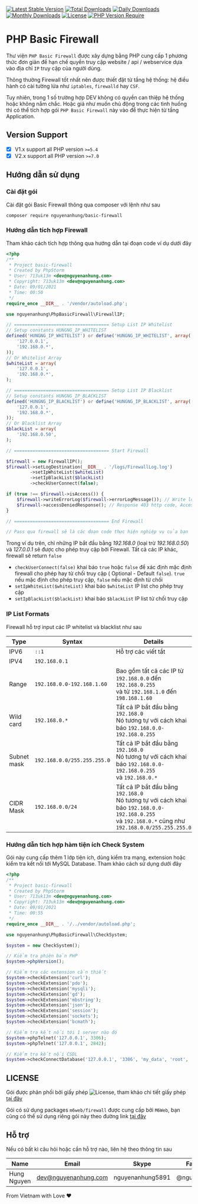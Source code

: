[![Latest Stable Version](https://img.shields.io/packagist/v/nguyenanhung/basic-firewall.svg?style=flat-square)](https://packagist.org/packages/nguyenanhung/basic-firewall)
[![Total Downloads](https://img.shields.io/packagist/dt/nguyenanhung/basic-firewall.svg?style=flat-square)](https://packagist.org/packages/nguyenanhung/basic-firewall)
[![Daily Downloads](https://img.shields.io/packagist/dd/nguyenanhung/basic-firewall.svg?style=flat-square)](https://packagist.org/packages/nguyenanhung/basic-firewall)
[![Monthly Downloads](https://img.shields.io/packagist/dm/nguyenanhung/basic-firewall.svg?style=flat-square)](https://packagist.org/packages/nguyenanhung/basic-firewall)
[![License](https://img.shields.io/packagist/l/nguyenanhung/basic-firewall.svg?style=flat-square)](https://packagist.org/packages/nguyenanhung/basic-firewall)
[![PHP Version Require](https://img.shields.io/packagist/dependency-v/nguyenanhung/basic-firewall/php)](https://packagist.org/packages/nguyenanhung/basic-firewall)

# PHP Basic Firewall

Thư viện `PHP Basic Firewall` được xây dựng bằng PHP cung cấp 1 phương thức đơn giản để hạn chế quyền truy cập website /
api / webservice dựa vào địa chỉ `IP` truy cập của người dùng.

Thông thường Firewall tốt nhất nên được thiết đặt từ tầng hệ thống: hệ điều hành có cài tường lửa
như `iptables`, `firewalld` hay `CSF`.

Tuy nhiên, trong 1 số trường hợp DEV không có quyền can thiệp hệ thống hoặc không nắm chắc. Hoặc giả như muốn chủ động
trong các tình huống thì có thể tích hợp gói `PHP Basic Firewall` này vào để thực hiện từ tầng Application.

## Version Support

- [x] V1.x support all PHP version `>=5.4`
- [x] V2.x support all PHP version `>=7.0`

## Hướng dẫn sử dụng

### Cài đặt gói

Cài đặt gói Basic Firewall thông qua composer với lệnh như sau

```shell
composer require nguyenanhung/basic-firewall
```

### Hướng dẫn tích hợp Firewall

Tham khảo cách tích hợp thông qua hướng dẫn tại đoạn code ví dụ dưới đây

```php
<?php
/**
 * Project basic-firewall
 * Created by PhpStorm
 * User: 713uk13m <dev@nguyenanhung.com>
 * Copyright: 713uk13m <dev@nguyenanhung.com>
 * Date: 09/01/2021
 * Time: 00:50
 */
require_once __DIR__ . '/vendor/autoload.php';

use nguyenanhung\PhpBasicFirewall\FirewallIP;

// ==================================== Setup List IP Whitelist
// Setup constants HUNGNG_IP_WHITELIST
defined('HUNGNG_IP_WHITELIST') or define('HUNGNG_IP_WHITELIST', array(
    '127.0.0.1',
    '192.168.0.*',
));
// Or Whitelist Array
$whiteList = array(
    '127.0.0.1',
    '192.168.0.*',
);

// ==================================== Setup List IP Blacklist
// Setup constants HUNGNG_IP_BLACKLIST
defined('HUNGNG_IP_BLACKLIST') or define('HUNGNG_IP_BLACKLIST', array(
    '127.0.0.1',
    '192.168.0.*',
));
// Or Blacklist Array
$blackList = array(
    '192.168.0.50',
);

// ==================================== Start Firewall

$firewall = new FirewallIP();
$firewall->setLogDestination(__DIR__ . '/logs/FirewallLog.log')
         ->setIpWhiteList($whiteList)
         ->setIpBlackList($blackList)
         ->checkUserConnect(false);

if (true !== $firewall->isAccess()) {
    $firewall->writeErrorLog($firewall->errorLogMessage()); // Write log to /tmp/FirewallLog.log
    $firewall->accessDeniedResponse(); // Response 403 http code, Access Denied message
}

// ==================================== End Firewall

// Pass qua firewall sẽ là các đoạn code thực hiện nghiệp vụ của bạn
```

Trong ví dụ trên, chỉ những IP bắt đầu bằng *192.168.0* (loại trừ *192.168.0.50*) và *127.0.0.1* sẽ được cho phép truy
cập bởi Firewall. Tất cả các IP khác, firewall sẽ return `false`

* `checkUserConnect(false)` khai báo `true` hoặc `false` để xác định mặc định firewall cho phép hay từ chối truy cập (
  Optional - Default `false`). `true` nếu mặc định cho phép truy cập, `false` nếu mặc định từ chối
* `setIpWhiteList($whiteList)` khai báo `$whiteList` IP list cho phép truy cập
* `setIpBlackList($blackList)` khai báo `$blackList` IP list từ chối truy cập

### IP List Formats

Firewall hỗ trợ input các IP whitelist và blacklist như sau

| Type        | Syntax                      | Details                                                                                                                                                        |
|-------------|-----------------------------|----------------------------------------------------------------------------------------------------------------------------------------------------------------|
| IPV6        | `::1`                       | Hỗ trợ các viết tắt                                                                                                                                            |
| IPV4        | `192.168.0.1`               |                                                                                                                                                                |
| Range       | `192.168.0.0-192.168.1.60`  | Bao gồm tất cả các IP từ `192.168.0.0` đến `192.168.0.255`<br />và từ `192.168.1.0` đến `198.168.1.60`                                                         |
| Wild card   | `192.168.0.*`               | Tất cả IP bắt đầu bằng `192.168.0`<br />Nó tương tự với cách khai báo `192.168.0.0-192.168.0.255`                                                              |
| Subnet mask | `192.168.0.0/255.255.255.0` | Tất cả IP bắt đầu bằng `192.168.0`<br />Nó tương tự với cách khai báo `192.168.0.0-192.168.0.255` <br />và `192.168.0.*`                                       |
| CIDR Mask   | `192.168.0.0/24`            | Tất cả IP bắt đầu bằng `192.168.0`<br />Nó tương tự với cách khai báo `192.168.0.0-192.168.0.255` <br /> và `192.168.0.*` cũng như `192.168.0.0/255.255.255.0` |

### Hướng dẫn tích hợp hàm tiện ích Check System

Gói này cung cấp thêm 1 lớp tiện ích, dùng kiểm tra mạng, extension hoặc kiểm tra kết nối tới MySQL Database. Tham khảo
cách sử dụng dưới đây

```php
<?php
/**
 * Project basic-firewall
 * Created by PhpStorm
 * User: 713uk13m <dev@nguyenanhung.com>
 * Copyright: 713uk13m <dev@nguyenanhung.com>
 * Date: 09/01/2021
 * Time: 00:55
 */
require_once __DIR__ . '/../vendor/autoload.php';

use nguyenanhung\PhpBasicFirewall\CheckSystem;

$system = new CheckSystem();

// Kiểm tra phiên bản PHP
$system->phpVersion();

// Kiểm tra các extension cần thiết
$system->checkExtension('curl');
$system->checkExtension('pdo');
$system->checkExtension('mysqli');
$system->checkExtension('gd');
$system->checkExtension('mbstring');
$system->checkExtension('json');
$system->checkExtension('session');
$system->checkExtension('sockets');
$system->checkExtension('bcmath');

// Kiểm tra kết nối tới 1 server nào đó
$system->phpTelnet('127.0.0.1', 3306);
$system->phpTelnet('127.0.0.1', 2842);

// Kiểm tra kết nối CSDL
$system->checkConnectDatabase('127.0.0.1', '3306', 'my_data', 'root', 'hungna');

```

## LICENSE

Gói được phân phối bởi giấy phép ![License](http://poser.pugx.org/nguyenanhung/basic-firewall/license), tham khảo chi
tiết giấy phép [tại đây](https://github.com/nguyenanhung/basic-firewall/blob/main/LICENSE)

Gói có sử dụng packages `m6web/firewall` được cung cấp bởi `M6Web`, bạn cũng có thể sử dụng riêng gói này theo đường
link [tại đây](https://packagist.org/packages/m6web/firewall)

## Hỗ trợ

Nếu có bất kì câu hỏi hoặc cần hỗ trợ nào, liên hệ theo thông tin sau

| Name        | Email                | Skype            | Facebook      |
|-------------|----------------------|------------------|---------------|
| Hung Nguyen | dev@nguyenanhung.com | nguyenanhung5891 | @nguyenanhung |

From Vietnam with Love ❤️